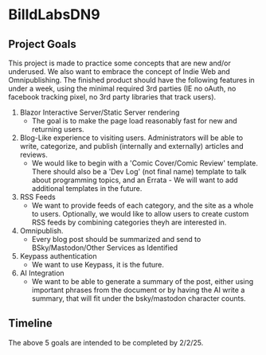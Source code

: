 # BilldLabsDN9

## Project Goals

This project is made to practice some concepts that are new and/or underused. We also want to embrace the concept of Indie Web and Omnipublishing. The finished product should have the following features in  under a week, using the minimal required 3rd parties (IE no oAuth, no facebook tracking pixel, no 3rd party libraries that track users).

1. Blazor Interactive Server/Static Server rendering
    * The goal is to make the page load reasonably fast for new and returning users.
2. Blog-Like experience to visiting users. Administrators will be able to write, categorize, and publish (internally and externally) articles and reviews.
    * We would like to begin with a 'Comic Cover/Comic Review' template. There should also be a 'Dev Log' (not final name) template to talk about programming topics, and an Errata - We will want to add additional templates in the future.
3. RSS Feeds
    * We want to provide feeds of each category, and the site as a whole to users. Optionally, we would like to allow users to create custom RSS feeds by combining categories theyh are interested in.
4. Omnipublish.
    * Every blog post should be summarized and send to BSky/Mastodon/Other Services as Identified
5. Keypass authentication
    * We want to use Keypass, it is the future.
6. AI Integration
    * We want to be able to generate a summary of the post, either using important phrases from the document or by  having the AI write a summary, that will fit under the bsky/mastodon character counts.

## Timeline

The above 5 goals are intended to be completed by 2/2/25.
